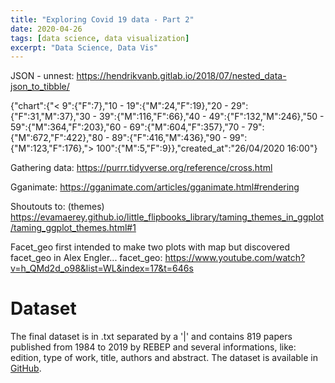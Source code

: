 ```yaml
---
title: "Exploring Covid 19 data - Part 2"
date: 2020-04-26
tags: [data science, data visualization]
excerpt: "Data Science, Data Vis"
---
```




JSON - unnest:
https://hendrikvanb.gitlab.io/2018/07/nested_data-json_to_tibble/

{"chart":{"< 9":{"F":7},"10 - 19":{"M":24,"F":19},"20 - 29":{"F":31,"M":37},"30 - 39":{"M":116,"F":66},"40 - 49":{"F":132,"M":246},"50 - 59":{"M":364,"F":203},"60 - 69":{"M":604,"F":357},"70 - 79":{"M":672,"F":422},"80 - 89":{"F":416,"M":436},"90 - 99":{"M":123,"F":176},"> 100":{"M":5,"F":9}},"created_at":"26\/04\/2020 16:00"}



Gathering data:
https://purrr.tidyverse.org/reference/cross.html

Gganimate:
https://gganimate.com/articles/gganimate.html#rendering

Shoutouts to: (themes)
https://evamaerey.github.io/little_flipbooks_library/taming_themes_in_ggplot/taming_ggplot_themes.html#1

Facet_geo
first intended to make two plots with map but discovered facet_geo in Alex Engler...
facet_geo: https://www.youtube.com/watch?v=h_QMd2d_o98&list=WL&index=17&t=646s


# Dataset

The final dataset is in .txt separated by a '|' and contains 819 papers published from 1984 to 2019 by REBEP and several informations, like: edition, type of work, title, authors and abstract. The dataset is available in [GitHub](https://github.com/estevaovilela/web-scraping/blob/master/rbep/publications/publicacao_completo.txt).
